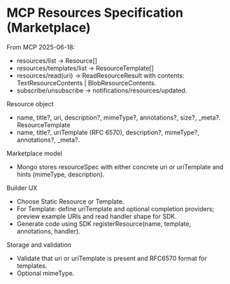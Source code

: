 # MCP Resources Specification (Marketplace)

From MCP 2025-06-18:

- resources/list → Resource[]
- resources/templates/list → ResourceTemplate[]
- resources/read(uri) → ReadResourceResult with contents: TextResourceContents | BlobResourceContents.
- subscribe/unsubscribe → notifications/resources/updated.

Resource object

- name, title?, uri, description?, mimeType?, annotations?, size?, \_meta?.
  ResourceTemplate
- name, title?, uriTemplate (RFC 6570), description?, mimeType?, annotations?, \_meta?.

Marketplace model

- Mongo stores resourceSpec with either concrete uri or uriTemplate and hints (mimeType, description).

Builder UX

- Choose Static Resource or Template.
- For Template: define uriTemplate and optional completion providers; preview example URIs and read handler shape for SDK.
- Generate code using SDK registerResource(name, template, annotations, handler).

Storage and validation

- Validate that uri or uriTemplate is present and RFC6570 format for templates.
- Optional mimeType.
